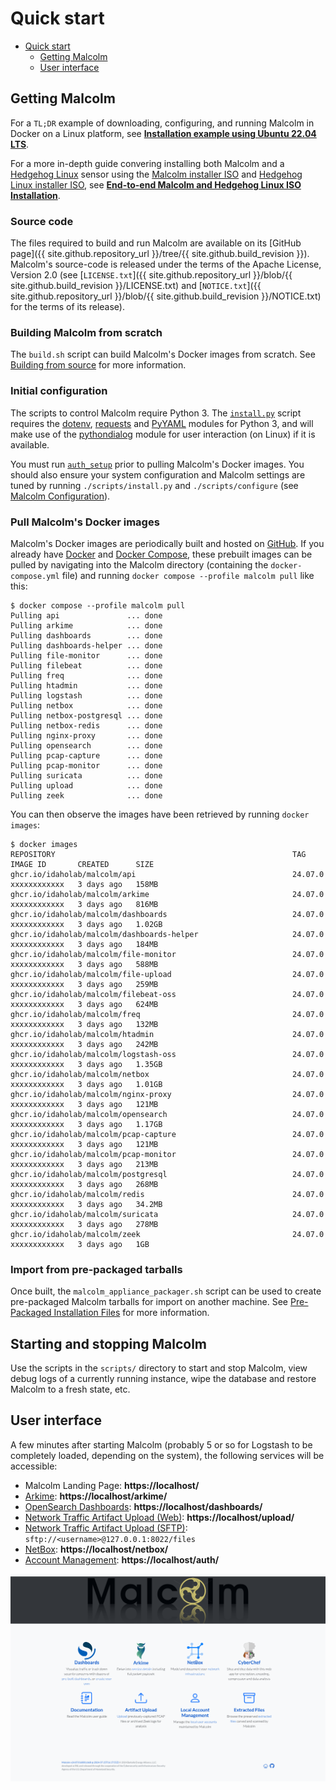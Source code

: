 # <a name="QuickStart"></a>Quick start

* [Quick start](#QuickStart)
    - [Getting Malcolm](#GetMalcolm)
    - [User interface](#UserInterfaceURLs)

## <a name="GetMalcolm"></a>Getting Malcolm

For a `TL;DR` example of downloading, configuring, and running Malcolm in Docker on a Linux platform, see **[Installation example using Ubuntu 22.04 LTS](ubuntu-install-example.md#InstallationExample)**.

For a more in-depth guide convering installing both Malcolm and a [Hedgehog Linux](hedgehog.md) sensor using the [Malcolm installer ISO](malcolm-iso.md#ISO) and [Hedgehog Linux installer ISO](hedgehog-installation.md#HedgehogInstallation), see **[End-to-end Malcolm and Hedgehog Linux ISO Installation](malcolm-hedgehog-e2e-iso-install.md#InstallationExample)**.

### Source code

The files required to build and run Malcolm are available on its [GitHub page]({{ site.github.repository_url }}/tree/{{ site.github.build_revision }}). Malcolm's source-code is released under the terms of the Apache License, Version 2.0 (see [`LICENSE.txt`]({{ site.github.repository_url }}/blob/{{ site.github.build_revision }}/LICENSE.txt) and [`NOTICE.txt`]({{ site.github.repository_url }}/blob/{{ site.github.build_revision }}/NOTICE.txt) for the terms of its release).

### Building Malcolm from scratch

The `build.sh` script can build Malcolm's Docker images from scratch. See [Building from source](development.md#Build) for more information.

### Initial configuration

The scripts to control Malcolm require Python 3. The [`install.py`](malcolm-config.md#ConfigAndTuning) script requires the [dotenv](https://github.com/theskumar/python-dotenv), [requests](https://docs.python-requests.org/en/latest/) and [PyYAML](https://pyyaml.org/) modules for Python 3, and will make use of the [pythondialog](https://pythondialog.sourceforge.io/) module for user interaction (on Linux) if it is available.

You must run [`auth_setup`](authsetup.md#AuthSetup) prior to pulling Malcolm's Docker images. You should also ensure your system configuration and Malcolm settings are tuned by running `./scripts/install.py` and `./scripts/configure` (see [Malcolm Configuration](malcolm-config.md#ConfigAndTuning)).
    
### Pull Malcolm's Docker images

Malcolm's Docker images are periodically built and hosted on [GitHub](https://github.com/orgs/idaholab/packages?repo_name=Malcolm). If you already have [Docker](https://www.docker.com/) and [Docker Compose](https://docs.docker.com/compose/), these prebuilt images can be pulled by navigating into the Malcolm directory (containing the `docker-compose.yml` file) and running `docker compose --profile malcolm pull` like this:
```
$ docker compose --profile malcolm pull
Pulling api               ... done
Pulling arkime            ... done
Pulling dashboards        ... done
Pulling dashboards-helper ... done
Pulling file-monitor      ... done
Pulling filebeat          ... done
Pulling freq              ... done
Pulling htadmin           ... done
Pulling logstash          ... done
Pulling netbox            ... done
Pulling netbox-postgresql ... done
Pulling netbox-redis      ... done
Pulling nginx-proxy       ... done
Pulling opensearch        ... done
Pulling pcap-capture      ... done
Pulling pcap-monitor      ... done
Pulling suricata          ... done
Pulling upload            ... done
Pulling zeek              ... done
```

You can then observe the images have been retrieved by running `docker images`:
```
$ docker images
REPOSITORY                                                     TAG               IMAGE ID       CREATED      SIZE
ghcr.io/idaholab/malcolm/api                                   24.07.0           xxxxxxxxxxxx   3 days ago   158MB
ghcr.io/idaholab/malcolm/arkime                                24.07.0           xxxxxxxxxxxx   3 days ago   816MB
ghcr.io/idaholab/malcolm/dashboards                            24.07.0           xxxxxxxxxxxx   3 days ago   1.02GB
ghcr.io/idaholab/malcolm/dashboards-helper                     24.07.0           xxxxxxxxxxxx   3 days ago   184MB
ghcr.io/idaholab/malcolm/file-monitor                          24.07.0           xxxxxxxxxxxx   3 days ago   588MB
ghcr.io/idaholab/malcolm/file-upload                           24.07.0           xxxxxxxxxxxx   3 days ago   259MB
ghcr.io/idaholab/malcolm/filebeat-oss                          24.07.0           xxxxxxxxxxxx   3 days ago   624MB
ghcr.io/idaholab/malcolm/freq                                  24.07.0           xxxxxxxxxxxx   3 days ago   132MB
ghcr.io/idaholab/malcolm/htadmin                               24.07.0           xxxxxxxxxxxx   3 days ago   242MB
ghcr.io/idaholab/malcolm/logstash-oss                          24.07.0           xxxxxxxxxxxx   3 days ago   1.35GB
ghcr.io/idaholab/malcolm/netbox                                24.07.0           xxxxxxxxxxxx   3 days ago   1.01GB
ghcr.io/idaholab/malcolm/nginx-proxy                           24.07.0           xxxxxxxxxxxx   3 days ago   121MB
ghcr.io/idaholab/malcolm/opensearch                            24.07.0           xxxxxxxxxxxx   3 days ago   1.17GB
ghcr.io/idaholab/malcolm/pcap-capture                          24.07.0           xxxxxxxxxxxx   3 days ago   121MB
ghcr.io/idaholab/malcolm/pcap-monitor                          24.07.0           xxxxxxxxxxxx   3 days ago   213MB
ghcr.io/idaholab/malcolm/postgresql                            24.07.0           xxxxxxxxxxxx   3 days ago   268MB
ghcr.io/idaholab/malcolm/redis                                 24.07.0           xxxxxxxxxxxx   3 days ago   34.2MB
ghcr.io/idaholab/malcolm/suricata                              24.07.0           xxxxxxxxxxxx   3 days ago   278MB
ghcr.io/idaholab/malcolm/zeek                                  24.07.0           xxxxxxxxxxxx   3 days ago   1GB
```

### Import from pre-packaged tarballs

Once built, the `malcolm_appliance_packager.sh` script can be used to create pre-packaged Malcolm tarballs for import on another machine. See [Pre-Packaged Installation Files](development.md#Packager) for more information.

## Starting and stopping Malcolm

Use the scripts in the `scripts/` directory to start and stop Malcolm, view debug logs of a currently running
instance, wipe the database and restore Malcolm to a fresh state, etc.

## <a name="UserInterfaceURLs"></a>User interface

A few minutes after starting Malcolm (probably 5 or so for Logstash to be completely loaded, depending on the system), the following services will be accessible:

* Malcolm Landing Page: **https://localhost/**
* [Arkime](https://arkime.com/): **https://localhost/arkime/**
* [OpenSearch Dashboards](https://opensearch.org/docs/latest/dashboards/index/): **https://localhost/dashboards/**
* [Network Traffic Artifact Upload (Web)](upload.md#Upload): **https://localhost/upload/**
* [Network Traffic Artifact Upload (SFTP)](upload.md#Upload): `sftp://<username>@127.0.0.1:8022/files`
* [NetBox](asset-interaction-analysis.md#AssetInteractionAnalysis): **https://localhost/netbox/**
* [Account Management](authsetup.md#AuthBasicAccountManagement): **https://localhost/auth/**

![Malcolm Landing Page](./images/screenshots/malcolm_landing_page.png)